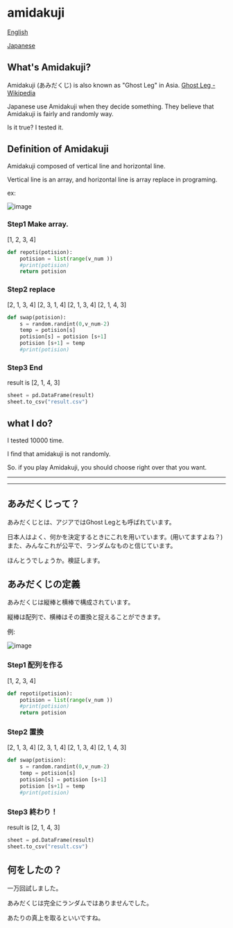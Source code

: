 # amidakuji

[English](#whats-amidakuji)

[Japanese](#あみだくじって)

## What's Amidakuji?

Amidakuji (あみだくじ) is also known as "Ghost Leg" in Asia. [Ghost Leg - Wikipedia](https://en.wikipedia.org/wiki/Ghost_Leg)

 Japanese use Amidakuji when they decide something. They believe that Amidakuji is fairly and randomly way.

Is it true? I tested it.

## Definition of Amidakuji

Amidakuji composed of vertical line and horizontal line.

Vertical line is an array, and horizontal line is array replace in programing.

ex:

![image](https://user-images.githubusercontent.com/60678028/121023403-358c8200-c7de-11eb-94d1-7843d576293d.png)



### Step1 Make array.

[1, 2, 3, 4]

```python
def repoti(potision):
    potision = list(range(v_num ))
    #print(potision)
    return potision
```

### Step2 replace

[2, 1, 3, 4]
[2, 3, 1, 4]
[2, 1, 3, 4]
[2, 1, 4, 3]

```python
def swap(potision):
    s = random.randint(0,v_num-2)
    temp = potision[s]
    potision[s] = potision [s+1]
    potision [s+1] = temp
    #print(potision)
```

### Step3 End

result is [2, 1, 4, 3]

```python
sheet = pd.DataFrame(result)
sheet.to_csv("result.csv")
```

## what I do?

I tested 10000 time.

I find that amidakuji is not randomly.

So. if you play Amidakuji, you should choose right over that you want.



---



----

## あみだくじって？

あみだくじとは、アジアではGhost Legとも呼ばれています。

日本人はよく、何かを決定するときにこれを用いています。(用いてますよね？)また、みんなこれが公平で、ランダムなものと信じています。

ほんとうでしょうか。検証します。

## あみだくじの定義

あみだくじは縦棒と横棒で構成されています。

縦棒は配列で、横棒はその置換と捉えることができます。

例:

![image](https://user-images.githubusercontent.com/60678028/121023403-358c8200-c7de-11eb-94d1-7843d576293d.png)



### Step1 配列を作る

[1, 2, 3, 4]

```python
def repoti(potision):
    potision = list(range(v_num ))
    #print(potision)
    return potision
```

### Step2 置換

[2, 1, 3, 4]
[2, 3, 1, 4]
[2, 1, 3, 4]
[2, 1, 4, 3]

```python
def swap(potision):
    s = random.randint(0,v_num-2)
    temp = potision[s]
    potision[s] = potision [s+1]
    potision [s+1] = temp
    #print(potision)
```

### Step3 終わり！

result is [2, 1, 4, 3]

```python
sheet = pd.DataFrame(result)
sheet.to_csv("result.csv")
```



## 何をしたの？

一万回試しました。

あみだくじは完全にランダムではありませんでした。

あたりの真上を取るといいですね。
